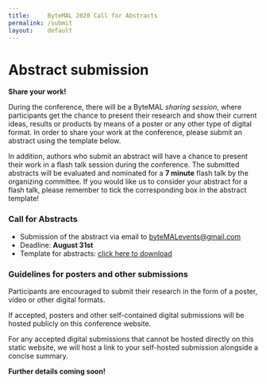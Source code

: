 ```yaml
---
title:     ByteMAL 2020 Call for Abstracts
permalink: /submit
layout:    default
---
```


# Abstract submission

**Share your work!**

During the conference, there will be a ByteMAL *sharing session*, where participants get the chance to present their research and show their current ideas, results or products by means of a poster or any other type of digital format. In order to share your work at the conference, please submit an abstract using the template below. 

In addition, authors who submit an abstract will have a chance to present their work in a flash talk session during the conference. The submitted abstracts will be evaluated and nominated for a **7 minute** flash talk by the organizing committee. If you would like us to consider your abstract for a flash talk, please remember to tick the corresponding box in the abstract template!

### Call for Abstracts
- Submission of the abstract via email to byteMALevents@gmail.com
- Deadline: **August 31st**
- Template for abstracts: [click here to download](https://github.com/bytemal/bytemal-2020/blob/master/ByteMAL2020_NAME_abstract_v2.docx?raw=true)

### Guidelines for posters and other submissions
Participants are encouraged to submit their research in the form of a poster, video or other digital formats.

If accepted, posters and other self-contained digital submissions will be hosted publicly on this conference website. 

For any accepted digital submissions that cannot be hosted directly on this static website, we will host a link to your self-hosted submission alongside a concise summary.

**Further details coming soon!**
